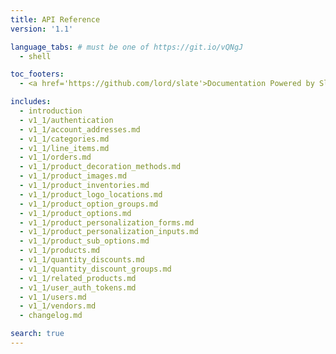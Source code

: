 ```yaml
---
title: API Reference
version: '1.1'

language_tabs: # must be one of https://git.io/vQNgJ
  - shell

toc_footers:
  - <a href='https://github.com/lord/slate'>Documentation Powered by Slate</a>

includes:
  - introduction
  - v1_1/authentication
  - v1_1/account_addresses.md
  - v1_1/categories.md
  - v1_1/line_items.md
  - v1_1/orders.md
  - v1_1/product_decoration_methods.md
  - v1_1/product_images.md
  - v1_1/product_inventories.md
  - v1_1/product_logo_locations.md
  - v1_1/product_option_groups.md
  - v1_1/product_options.md
  - v1_1/product_personalization_forms.md
  - v1_1/product_personalization_inputs.md
  - v1_1/product_sub_options.md
  - v1_1/products.md
  - v1_1/quantity_discounts.md
  - v1_1/quantity_discount_groups.md
  - v1_1/related_products.md
  - v1_1/user_auth_tokens.md
  - v1_1/users.md
  - v1_1/vendors.md
  - changelog.md

search: true
---
```

